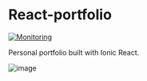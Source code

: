 # React-portfolio
[![Monitoring](https://img.shields.io/website?url=https%3A%2F%2Flalovene.netlify.app/)](https://lalovene.netlify.app/)


Personal portfolio built with Ionic React.

![image](https://user-images.githubusercontent.com/54692916/133345545-126dc9be-5e4d-4232-8d03-ad8b2fd520b8.png)
